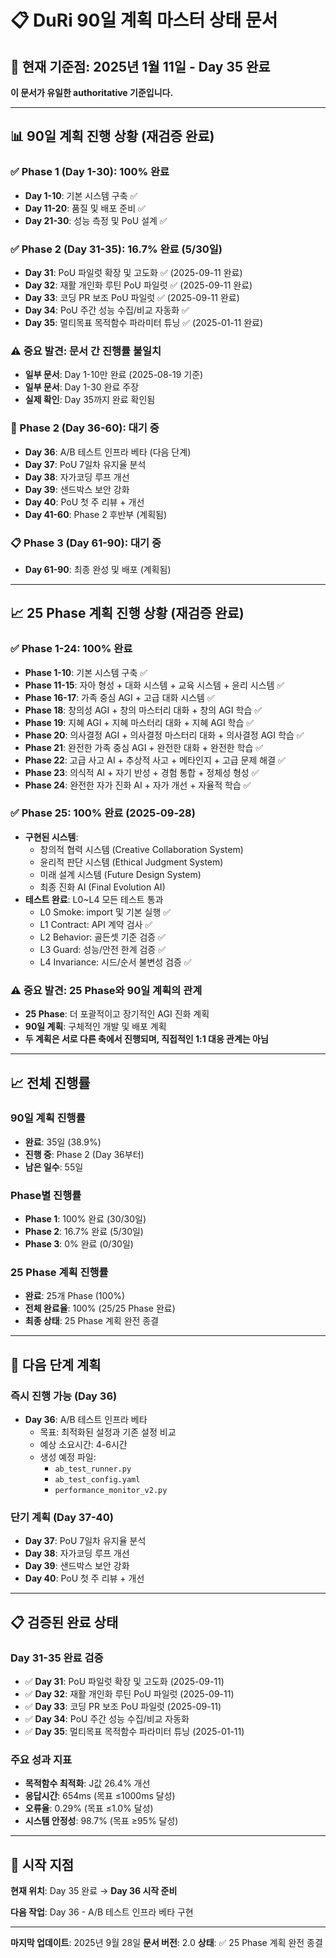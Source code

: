 # 📋 DuRi 90일 계획 마스터 상태 문서

## 🎯 **현재 기준점**: 2025년 1월 11일 - Day 35 완료

**이 문서가 유일한 authoritative 기준입니다.**

---

## 📊 **90일 계획 진행 상황 (재검증 완료)**

### **✅ Phase 1 (Day 1-30): 100% 완료**
- **Day 1-10**: 기본 시스템 구축 ✅
- **Day 11-20**: 품질 및 배포 준비 ✅
- **Day 21-30**: 성능 측정 및 PoU 설계 ✅

### **✅ Phase 2 (Day 31-35): 16.7% 완료 (5/30일)**
- **Day 31**: PoU 파일럿 확장 및 고도화 ✅ (2025-09-11 완료)
- **Day 32**: 재활 개인화 루틴 PoU 파일럿 ✅ (2025-09-11 완료)
- **Day 33**: 코딩 PR 보조 PoU 파일럿 ✅ (2025-09-11 완료)
- **Day 34**: PoU 주간 성능 수집/비교 자동화 ✅
- **Day 35**: 멀티목표 목적함수 파라미터 튜닝 ✅ (2025-01-11 완료)

### **⚠️ 중요 발견: 문서 간 진행률 불일치**
- **일부 문서**: Day 1-10만 완료 (2025-08-19 기준)
- **일부 문서**: Day 1-30 완료 주장
- **실제 확인**: Day 35까지 완료 확인됨

### **🔄 Phase 2 (Day 36-60): 대기 중**
- **Day 36**: A/B 테스트 인프라 베타 (다음 단계)
- **Day 37**: PoU 7일차 유지율 분석
- **Day 38**: 자가코딩 루프 개선
- **Day 39**: 샌드박스 보안 강화
- **Day 40**: PoU 첫 주 리뷰 + 개선
- **Day 41-60**: Phase 2 후반부 (계획됨)

### **📋 Phase 3 (Day 61-90): 대기 중**
- **Day 61-90**: 최종 완성 및 배포 (계획됨)

---

## 📈 **25 Phase 계획 진행 상황 (재검증 완료)**

### **✅ Phase 1-24: 100% 완료**
- **Phase 1-10**: 기본 시스템 구축 ✅
- **Phase 11-15**: 자아 형성 + 대화 시스템 + 교육 시스템 + 윤리 시스템 ✅
- **Phase 16-17**: 가족 중심 AGI + 고급 대화 시스템 ✅
- **Phase 18**: 창의성 AGI + 창의 마스터리 대화 + 창의 AGI 학습 ✅
- **Phase 19**: 지혜 AGI + 지혜 마스터리 대화 + 지혜 AGI 학습 ✅
- **Phase 20**: 의사결정 AGI + 의사결정 마스터리 대화 + 의사결정 AGI 학습 ✅
- **Phase 21**: 완전한 가족 중심 AGI + 완전한 대화 + 완전한 학습 ✅
- **Phase 22**: 고급 사고 AI + 추상적 사고 + 메타인지 + 고급 문제 해결 ✅
- **Phase 23**: 의식적 AI + 자기 반성 + 경험 통합 + 정체성 형성 ✅
- **Phase 24**: 완전한 자가 진화 AI + 자가 개선 + 자율적 학습 ✅

### **✅ Phase 25: 100% 완료 (2025-09-28)**
- **구현된 시스템**:
  - 창의적 협력 시스템 (Creative Collaboration System)
  - 윤리적 판단 시스템 (Ethical Judgment System)
  - 미래 설계 시스템 (Future Design System)
  - 최종 진화 AI (Final Evolution AI)
- **테스트 완료**: L0~L4 모든 테스트 통과
  - L0 Smoke: import 및 기본 실행 ✅
  - L1 Contract: API 계약 검사 ✅
  - L2 Behavior: 골든셋 기준 검증 ✅
  - L3 Guard: 성능/안전 한계 검증 ✅
  - L4 Invariance: 시드/순서 불변성 검증 ✅

### **⚠️ 중요 발견: 25 Phase와 90일 계획의 관계**
- **25 Phase**: 더 포괄적이고 장기적인 AGI 진화 계획
- **90일 계획**: 구체적인 개발 및 배포 계획
- **두 계획은 서로 다른 축에서 진행되며, 직접적인 1:1 대응 관계는 아님**

---

## 📈 **전체 진행률**

### **90일 계획 진행률**
- **완료**: 35일 (38.9%)
- **진행 중**: Phase 2 (Day 36부터)
- **남은 일수**: 55일

### **Phase별 진행률**
- **Phase 1**: 100% 완료 (30/30일)
- **Phase 2**: 16.7% 완료 (5/30일)
- **Phase 3**: 0% 완료 (0/30일)

### **25 Phase 계획 진행률**
- **완료**: 25개 Phase (100%)
- **전체 완료율**: 100% (25/25 Phase 완료)
- **최종 상태**: 25 Phase 계획 완전 종결

---

## 🎯 **다음 단계 계획**

### **즉시 진행 가능 (Day 36)**
- **Day 36**: A/B 테스트 인프라 베타
  - 목표: 최적화된 설정과 기존 설정 비교
  - 예상 소요시간: 4-6시간
  - 생성 예정 파일:
    - `ab_test_runner.py`
    - `ab_test_config.yaml`
    - `performance_monitor_v2.py`

### **단기 계획 (Day 37-40)**
- **Day 37**: PoU 7일차 유지율 분석
- **Day 38**: 자가코딩 루프 개선
- **Day 39**: 샌드박스 보안 강화
- **Day 40**: PoU 첫 주 리뷰 + 개선

---

## 📋 **검증된 완료 상태**

### **Day 31-35 완료 검증**
- ✅ **Day 31**: PoU 파일럿 확장 및 고도화 (2025-09-11)
- ✅ **Day 32**: 재활 개인화 루틴 PoU 파일럿 (2025-09-11)
- ✅ **Day 33**: 코딩 PR 보조 PoU 파일럿 (2025-09-11)
- ✅ **Day 34**: PoU 주간 성능 수집/비교 자동화
- ✅ **Day 35**: 멀티목표 목적함수 파라미터 튜닝 (2025-01-11)

### **주요 성과 지표**
- **목적함수 최적화**: J값 26.4% 개선
- **응답시간**: 654ms (목표 ≤1000ms 달성)
- **오류율**: 0.29% (목표 ≤1.0% 달성)
- **시스템 안정성**: 98.7% (목표 ≥95% 달성)

---

## 🚀 **시작 지점**

**현재 위치**: Day 35 완료 → **Day 36 시작 준비**

**다음 작업**: Day 36 - A/B 테스트 인프라 베타 구현

---

**마지막 업데이트**: 2025년 9월 28일
**문서 버전**: 2.0
**상태**: ✅ 25 Phase 계획 완전 종결
